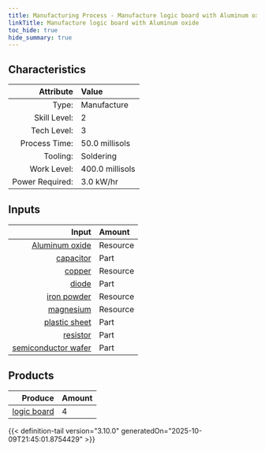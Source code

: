 ```yaml
---
title: Manufacturing Process - Manufacture logic board with Aluminum oxide
linkTitle: Manufacture logic board with Aluminum oxide
toc_hide: true
hide_summary: true
---
```

<!-- This is generated by the MarsSim HelpGenertor, do not edit. -->


## Characteristics

| Attribute      | Value |
|--------:|:------|
|Type:|Manufacture|
|Skill Level:|2|
|Tech Level:|3|
|Process Time:|50.0 millisols|
|Tooling:|Soldering|
|Work Level:|400.0 millisols|
|Power Required:|3.0 kW/hr|

## Inputs

| Input      | Amount |
|--------:|:------|
|[Aluminum oxide](/docs/definitions/resource/aluminum-oxide)|Resource|0.2 kg|
|[capacitor](/docs/definitions/part/capacitor)|Part|20|
|[copper](/docs/definitions/resource/copper)|Resource|0.2 kg|
|[diode](/docs/definitions/part/diode)|Part|10|
|[iron powder](/docs/definitions/resource/iron-powder)|Resource|0.2 kg|
|[magnesium](/docs/definitions/resource/magnesium)|Resource|0.4 kg|
|[plastic sheet](/docs/definitions/part/plastic-sheet)|Part|1|
|[resistor](/docs/definitions/part/resistor)|Part|40|
|[semiconductor wafer](/docs/definitions/part/semiconductor-wafer)|Part|1|

## Products


| Produce      | Amount |
|--------:|:------|
|[logic board](/docs/definitions/part/logic-board)|4|



{{< definition-tail version="3.10.0" generatedOn="2025-10-09T21:45:01.8754429" >}}



